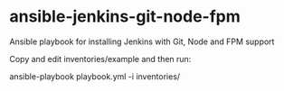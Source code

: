 # ansible-jenkins-git-node-fpm

Ansible playbook for installing Jenkins with Git, Node and FPM support

Copy and edit inventories/example and then run:

ansible-playbook playbook.yml -i inventories/<your-inventory-file>

